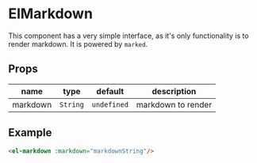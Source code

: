# ElMarkdown
This component has a very simple interface, as it's only functionality is to render markdown. It is powered by `marked`.

## Props
| **name** | **type** | **default**         | **description**    |
|----------|----------|---------------------|--------------------|
| markdown | `String` | `undefined`         | markdown to render |

## Example
```html
<el-markdown :markdown="markdownString"/>
```